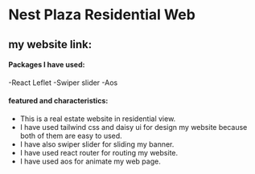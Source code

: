 
# Nest Plaza Residential Web

## my website link: 

#### Packages I have used:
-React Leflet
-Swiper slider
-Aos


#### featured and characteristics:
- This is a real estate website in residential view.
- I have used tailwind css and daisy ui for design my website because both of them are easy to used.
- I have also swiper slider for sliding my banner.
- I have used react router for routing my website.
- I have used aos for animate my web page.
